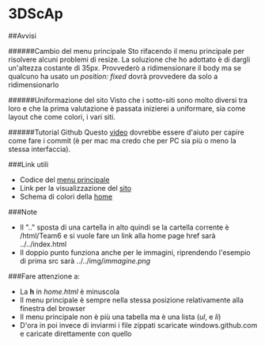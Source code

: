 3DScAp
=========

##Avvisi

######Cambio del menu principale
Sto rifacendo il menu principale per risolvere alcuni problemi di resize.
La soluzione che ho adottato è di dargli un'altezza costante di 35px. Provvederò a ridimensionare il body ma se qualcuno ha usato un *position: fixed* dovrà provvedere da solo a ridimensionarlo

######Uniformazione del sito
Visto che i sotto-siti sono molto diversi tra loro e che la prima valutazione è passata inizierei a uniformare, sia come layout che come colori, i vari siti.

######Tutorial Github
Questo [video](http://youtu.be/9xlBfZwgT-o) dovrebbe essere d'aiuto per capire come fare i commit (è per mac ma credo che per PC sia più o meno la stessa interfaccia).

###Link utili

+   Codice del [menu principale](https://gist.github.com/LRuffati/9723590)
+   Link per la visualizzazione del [sito](http://lruffati.github.io/3DScAp)
+   Schema di colori della [home](http://colorschemedesigner.com/#3ec25w0w0w0w0)

###Note

+   Il ".." sposta di una cartella in alto quindi se la cartella corrente è /html/Team6
    e si vuole fare un link alla home page href sarà ../../index.html
+   Il doppio punto funziona anche per le immagini, riprendendo l'esempio di prima src sarà ../../img/*immagine.png*

###Fare attenzione a:

+   La **h** in *home.html* è minuscola
+   Il menu principale è sempre nella stessa posizione relativamente alla finestra del browser
+   Il menu principale non è più una tabella ma è una lista (*ul*, e *li*)
+   D'ora in poi invece di inviarmi i file zippati scaricate windows.github.com e caricate direttamente con quello

